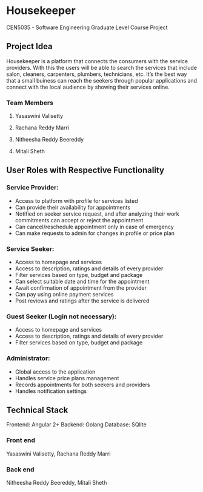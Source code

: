 # Housekeeper
CEN5035 - Software Engineering Graduate Level Course Project

## Project Idea


Housekeeper is a platform that connects the consumers with the service providers. With this the users will be able to search the services that include salon, cleaners, carpenters, plumbers, technicians, etc. It’s the best way that a small buiness can reach the seekers through popular applications and connect with the local audience by showing their services online. 

### Team Members
1. Yasaswini Valisetty 
2. Rachana Reddy Marri

3. Nitheesha Reddy Beereddy
4. Mitali Sheth

## User Roles with Respective Functionality
### Service Provider:
- Access to platform with profile for services listed
- Can provide their availability for appointments
- Notified on seeker service request, and after analyzing their work commitments can accept or reject the appointment
- Can cancel/reschedule appointment only in case of emergency
- Can make requests to admin for changes in profile or price plan

### Service Seeker: 
- Access to homepage and services
- Access to description, ratings and details of every provider
- Filter services based on type, budget and package
- Can select suitable date and time for the appointment
- Await confirmation of appointment from the provider
- Can pay using online payment services
- Post reviews and ratings after the service is delivered

### Guest Seeker (Login not necessary):
- Access to homepage and services
- Access to description, ratings and details of every provider
- Filter services based on type, budget and package

### Administrator:
- Global access to the application
- Handles service price plans management
- Records appointments for both seekers and providers
- Handles notification settings 

## Technical Stack
Frontend: Angular 2+
Backend: Golang
Database: SQlite

### Front end
Yasaswini Valisetty, Rachana Reddy Marri

### Back end
Nitheesha Reddy Beereddy, Mitali Sheth

